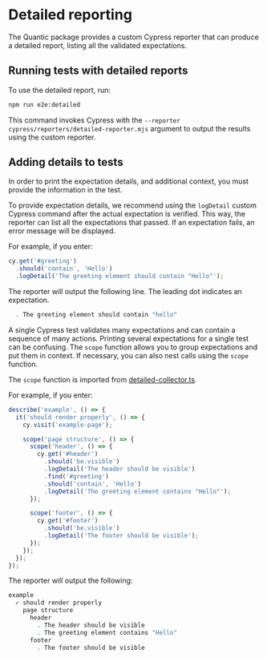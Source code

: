 # Detailed reporting

The Quantic package provides a custom Cypress reporter that can produce a detailed report, listing all the validated expectations.

## Running tests with detailed reports

To use the detailed report, run:

```bash
npm run e2e:detailed
```

This command invokes Cypress with the `--reporter cypress/reporters/detailed-reporter.mjs` argument to output the results using the custom reporter.

## Adding details to tests

In order to print the expectation details, and additional context, you must provide the information in the test.

To provide expectation details, we recommend using the `logDetail` custom Cypress command after the actual expectation is verified. This way, the reporter can list all the expectations that passed. If an expectation fails, an error message will be displayed.

For example, if you enter:

```javascript
cy.get('#greeting')
  .should('contain', 'Hello')
  .logDetail('The greeting element should contain "Hello"');
```

The reporter will output the following line. The leading dot indicates an expectation.

```bash
  . The greeting element should contain "hello"
```

A single Cypress test validates many expectations and can contain a sequence of many actions. Printing several expectations for a single test can be confusing. The `scope` function allows you to group expectations and put them in context. If necessary, you can also nest calls using the `scope` function.

The `scope` function is imported from [detailed-collector.ts](../cypress/reporters/detailed-collector.ts).

For example, if you enter:

```javascript
describe('example', () => {
  it('should render properly', () => {
    cy.visit('example-page');

    scope('page structure', () => {
      scope('header', () => {
        cy.get('#header')
          .should('be.visible')
          .logDetail('The header should be visible')
          .find('#greeting')
          .should('contain', 'Hello')
          .logDetail('The greeting element contains "Hello"');
      });

      scope('footer', () => {
        cy.get('#footer')
          .should('be.visible')
          .logDetail('The footer should be visible');
      });
    });
  });
});
```

The reporter will output the following:

```bash
example
  ✓ should render properly
    page structure
      header
        . The header should be visible
        . The greeting element contains "Hello"
      footer
        . The footer should be visible
```
